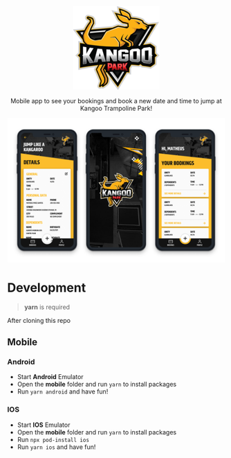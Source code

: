 <p align="center">
  <img src=".github/Logo.png" width='200px' />
	
  <p align="center">
  Mobile app to see your bookings and book a new date and time to jump at Kangoo Trampoline Park!
  </p>
  
  <img src=".github/Cover.png" width='1000px' />
</p>

# Development
> **yarn** is required

After cloning this repo
## Mobile
### Android
 - Start **Android** Emulator
 - Open the **mobile** folder and run ```yarn``` to install packages
 - Run ```yarn android``` and have fun!

### IOS
 - Start **IOS** Emulator
 - Open the **mobile** folder and run ```yarn``` to install packages
 - Run ```npx pod-install ios```
 - Run ```yarn ios``` and have fun!
	
